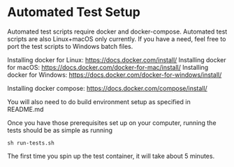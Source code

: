 # Automated Test Setup

Automated test scripts require docker and docker-compose. Automated test scripts are also Linux+macOS only currently. If you have a need, feel free to port the test scripts to Windows batch files.

Installing docker for Linux: https://docs.docker.com/install/
Installing docker for macOS: https://docs.docker.com/docker-for-mac/install/
Installing docker for Windows: https://docs.docker.com/docker-for-windows/install/

Installing docker compose: https://docs.docker.com/compose/install/

You will also need to do build environment setup as specified in README.md

Once you have those prerequisites set up on your computer, running the tests should be as simple as running

```
sh run-tests.sh
```

The first time you spin up the test container, it will take about 5 minutes.